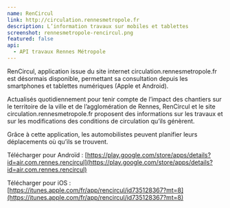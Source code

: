 ```yaml
---
name: RenCircul
link: http://circulation.rennesmetropole.fr
description: L’information travaux sur mobiles et tablettes
screenshot: rennesmetropole-rencircul.png
featured: false
api:
  - API travaux Rennes Métropole
---
```


RenCircul, application issue du site internet circulation.rennesmetropole.fr est désormais disponible, permettant sa consultation depuis les smartphones et tablettes numériques (Apple et Android).

Actualisés quotidiennement pour tenir compte de l’impact des chantiers sur le territoire de la ville et de l’agglomération de Rennes, RenCircul et le site circulation.rennesmetropole.fr proposent des informations sur les travaux et sur les modifications des conditions de circulation qu’ils génèrent.

Grâce à cette application, les automobilistes peuvent planifier leurs déplacements où qu’ils se trouvent.

Télécharger pour Androïd : [https://play.google.com/store/apps/details?id=air.com.rennes.rencircul](https://play.google.com/store/apps/details?id=air.com.rennes.rencircul)

Télécharger pour iOS : [https://itunes.apple.com/fr/app/rencircul/id735128367?mt=8](https://itunes.apple.com/fr/app/rencircul/id735128367?mt=8)
